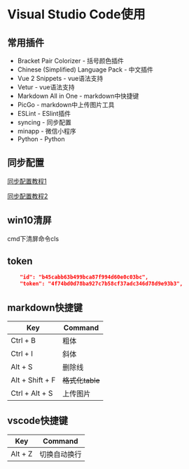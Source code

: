 # Visual Studio Code使用
## 常用插件
- Bracket Pair Colorizer - 括号颜色插件
- Chinese (Simplified) Language Pack - 中文插件
- Vue 2 Snippets - vue语法支持
- Vetur - vue语法支持
- Markdown All in One - markdown中快捷键
- PicGo - markdown中上传图片工具
- ESLint - ESlint插件
- syncing - 同步配置
- minapp - 微信小程序
- Python - Python
## 同步配置
[同步配置教程1](https://www.cnblogs.com/chengfeng6/p/10567200.html)

[同步配置教程2](https://github.com/nonoroazoro/vscode-syncing/blob/master/README.zh-CN.md)

## win10清屏
cmd下清屏命令cls

## token
```json
    "id": "b45cabb63b499bca87f994d60e0c03bc",
    "token": "4f74bd0d78ba927c7b58cf37adc346d78d9e93b3",
```

## markdown快捷键
| Key              | Command         |
| ---------------- | --------------- |
| Ctrl + B         | 粗体            |
| Ctrl + I         | 斜体            |
| Alt + S          | 删除线          |
| Alt + Shift + F  | ~~格式化table~~  |
| Ctrl + Alt + S | 上传图片        |

## vscode快捷键
| Key              | Command         |
| ---------------- | --------------- |
| Alt + Z |  切换自动换行  |
